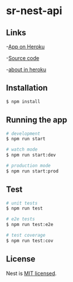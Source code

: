 
# sr-nest-api


## Links

-[App on Heroku](https://sr-nest-api.herokuapp.com/)

-[Source code](https://github.com/sumana-reddy/sr-nest-api)

-[about in heroku](https://sr-nest-api.herokuapp.com/about)


## Installation

```bash
$ npm install
```

## Running the app

```bash
# development
$ npm run start

# watch mode
$ npm run start:dev

# production mode
$ npm run start:prod
```

## Test

```bash
# unit tests
$ npm run test

# e2e tests
$ npm run test:e2e

# test coverage
$ npm run test:cov
```
## License

Nest is [MIT licensed](LICENSE).

